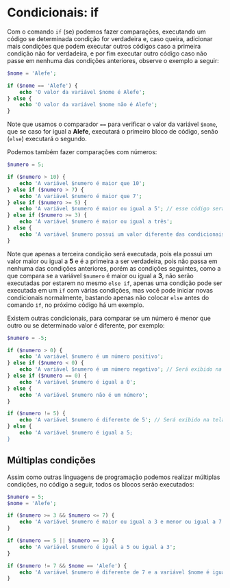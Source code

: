 # Condicionais: if

Com o comando `if` (se) podemos fazer comparações, executando um código se determinada condição for verdadeira e, caso queira, adicionar mais condições que podem executar outros códigos caso a primeira condição não for verdadeira, e por fim executar outro código caso não passe em nenhuma das condições anteriores, observe o exemplo a seguir:

```php
$nome = 'Alefe';

if ($nome == 'Alefe') {
    echo 'O valor da variável $nome é Alefe';
} else {
    echo 'O valor da variável $nome não é Alefe';
}
```

Note que usamos o comparador `==` para verificar o valor da variável `$nome`, que se caso for igual a **Alefe**, executará o primeiro bloco de código, senão (`else`) executará o segundo.

Podemos também fazer comparações com números:

```php
$numero = 5;

if ($numero > 10) {
    echo 'A variável $numero é maior que 10';
} else if ($numero > 7) {
    echo 'A variável $numero é maior que 7';
} else if ($numero >= 5) {
    echo 'A variável $numero é maior ou igual a 5'; // esse código será executado
} else if ($numero >= 3) {
    echo 'A variável $numero é maior ou igual a três';
} else {
    echo 'A variável $numero possui um valor diferente das condicionais anteriores';
}
```

Note que apenas a terceira condição será executada, pois ela possui um valor maior ou igual a **5** e é a primeira a ser verdadeira, pois não passa em nenhuma das condições anteriores, porém as condições seguintes, como a que compara se a variável `$numero` é maior ou igual a **3**, não serão executadas por estarem no mesmo `else if`, apenas uma condição pode ser executada em um `if` com várias condições, mas você pode iniciar novas condicionais normalmente, bastando apenas não colocar `else` antes do comando `if`, no próximo código há um exemplo.

Existem outras condicionais, para comparar se um número é menor que outro ou se determinado valor é diferente, por exemplo:

```php
$numero = -5;

if ($numero > 0) {
    echo 'A variável $numero é um número positivo';
} else if ($numero < 0) {
    echo 'A variável $numero é um número negativo'; // Será exibido na tela
} else if ($numero == 0) {
    echo 'A variável $numero é igual a 0';
} else {
    echo 'A variável $numero não é um número';
}

if ($numero != 5) {
    echo 'A variável $numero é diferente de 5'; // Será exibido na tela
} else {
    echo 'A variável $numero é igual a 5;
}
```

## Múltiplas condições

Assim como outras linguagens de programação podemos realizar múltiplas condições, no código a seguir, todos os blocos serão executados:

```php
$numero = 5;
$nome = 'Alefe';

if ($numero >= 3 && $numero <= 7) {
    echo 'A variável $numero é maior ou igual a 3 e menor ou igual a 7';
}

if ($numero == 5 || $numero == 3) {
    echo 'A variável $numero é igual a 5 ou igual a 3';
}

if ($numero != 7 && $nome == 'Alefe') {
    echo 'A variável $numero é diferente de 7 e a variável $nome é igual a "Alefe"';
}
```
